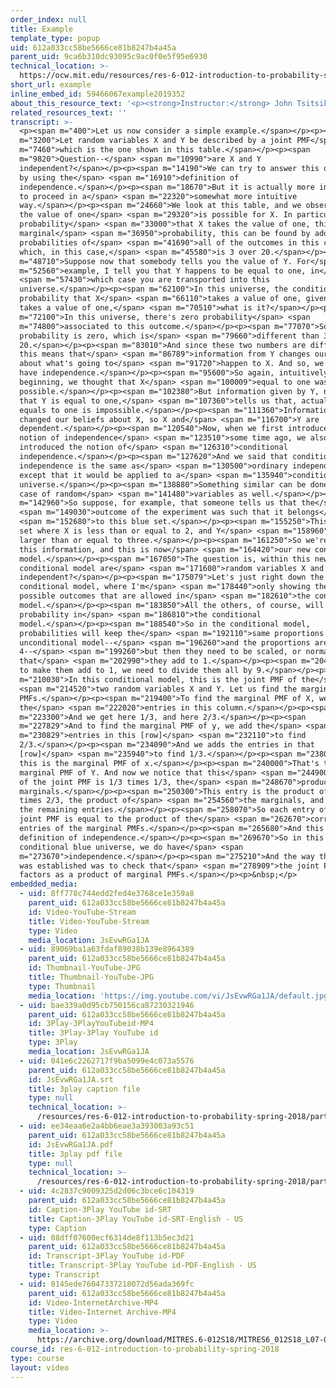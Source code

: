 ```yaml
---
order_index: null
title: Example
template_type: popup
uid: 612a033cc58be5666ce81b8247b4a45a
parent_uid: 9ca6b310dc93095c9ac0f0e5f95e6930
technical_location: >-
  https://ocw.mit.edu/resources/res-6-012-introduction-to-probability-spring-2018/part-i-the-fundamentals/example
short_url: example
inline_embed_id: 59466067example2019352
about_this_resource_text: '<p><strong>Instructor:</strong> John Tsitsiklis</p>'
related_resources_text: ''
transcript: >-
  <p><span m="400">Let us now consider a simple example.</span></p><p><span
  m="3200">Let random variables X and Y be described by a joint PMF</span> <span
  m="7460">which is the one shown in this table.</span></p><p><span
  m="9820">Question--</span> <span m="10990">are X and Y
  independent?</span></p><p><span m="14190">We can try to answer this question
  by using the</span> <span m="16910">definition of
  independence.</span></p><p><span m="18670">But it is actually more instructive
  to proceed in a</span> <span m="22320">somewhat more intuitive
  way.</span></p><p><span m="24660">We look at this table, and we observe that
  the value of one</span> <span m="29320">is possible for X. In particular, the
  probability</span> <span m="33000">that X takes the value of one, this is the
  marginal</span> <span m="36950">probability, this can be found by adding the
  probabilities of</span> <span m="41690">all of the outcomes in this column,
  which, in this case,</span> <span m="45580">is 3 over 20.</span></p><p><span
  m="48710">Suppose now that somebody tells you the value of Y. For</span> <span
  m="52560">example, I tell you that Y happens to be equal to one, in</span>
  <span m="57430">which case you are transported into this
  universe.</span></p><p><span m="62100">In this universe, the conditional
  probability that X</span> <span m="66110">takes a value of one, given that Y
  takes a value of one,</span> <span m="70510">what is it?</span></p><p><span
  m="72100">In this universe, there's zero probability</span> <span
  m="74800">associated to this outcome.</span></p><p><span m="77070">So this
  probability is zero, which is</span> <span m="79660">different than 3 over
  20.</span></p><p><span m="83010">And since these two numbers are different,
  this means that</span> <span m="86789">information from Y changes our beliefs
  about what's going to</span> <span m="91720">happen to X. And so, we do not
  have independence.</span></p><p><span m="95600">So again, intuitively, in the
  beginning, we thought that X</span> <span m="100009">equal to one was
  possible.</span></p><p><span m="102380">But information given by Y, namely
  that Y is equal to one,</span> <span m="107360">tells us that, actually, X
  equals to one is impossible.</span></p><p><span m="111360">Information about Y
  changed our beliefs about X, so X and</span> <span m="116700">Y are
  dependent.</span></p><p><span m="120540">Now, when we first introduced the
  notion of independence</span> <span m="123510">some time ago, we also
  introduced the notion of</span> <span m="126310">conditional
  independence.</span></p><p><span m="127620">And we said that conditional
  independence is the same as</span> <span m="130500">ordinary independence,
  except that it would be applied to a</span> <span m="135940">conditional
  universe.</span></p><p><span m="138880">Something similar can be done for the
  case of random</span> <span m="141480">variables as well.</span></p><p><span
  m="142960">So suppose, for example, that someone tells us that the</span>
  <span m="149030">outcome of the experiment was such that it belongs</span>
  <span m="152680">to this blue set.</span></p><p><span m="155250">This is the
  set where X is less than or equal to 2, and Y</span> <span m="158960">is
  larger than or equal to three.</span></p><p><span m="161250">So we're given
  this information, and this is now</span> <span m="164420">our new conditional
  model.</span></p><p><span m="167050">The question is, within this new
  conditional model are</span> <span m="171600">random variables X and Y
  independent?</span></p><p><span m="175079">Let's just right down the
  conditional model, where I'm</span> <span m="178440">only showing the four
  possible outcomes that are allowed in</span> <span m="182610">the conditional
  model.</span></p><p><span m="183850">All the others, of course, will have zero
  probability in</span> <span m="186810">the conditional
  model.</span></p><p><span m="188540">So in the conditional model,
  probabilities will keep the</span> <span m="192110">same proportions as in the
  unconditional model--</span> <span m="196260">and the proportions are 1, 2, 2,
  4--</span> <span m="199260">but then they need to be scaled, or normalized, so
  that</span> <span m="202990">they add to 1.</span></p><p><span m="204810">And
  to make them add to 1, we need to divide them all by 9.</span></p><p><span
  m="210030">In this conditional model, this is the joint PMF of the</span>
  <span m="214520">two random variables X and Y. Let us find the marginal
  PMFs.</span></p><p><span m="219400">To find the marginal PMF of X, we add
  the</span> <span m="222020">entries in this column.</span></p><p><span
  m="223300">And we get here 1/3, and here 2/3.</span></p><p><span
  m="227829">And to find the marginal PMF of y, we add the</span> <span
  m="230829">entries in this [row]</span> <span m="232110">to find
  2/3.</span></p><p><span m="234090">And we adds the entries in that
  [row]</span> <span m="235940">to find 1/3.</span></p><p><span m="238020">So
  this is the marginal PMF of x.</span></p><p><span m="240000">That's the
  marginal PMF of Y. And now we notice that this</span> <span m="244900">entry
  of the joint PMF is 1/3 times 1/3, the</span> <span m="248670">product of the
  marginals.</span></p><p><span m="250300">This entry is the product of 1/3
  times 2/3, the product of</span> <span m="254560">the marginals, and so on for
  the remaining entries.</span></p><p><span m="258070">So each entry of the
  joint PMF is equal to the product of the</span> <span m="262670">corresponding
  entries of the marginal PMFs.</span></p><p><span m="265680">And this is the
  definition of independence.</span></p><p><span m="269670">So in this
  conditional blue universe, we do have</span> <span
  m="273670">independence.</span></p><p><span m="275210">And the way that this
  was established was to check that</span> <span m="278909">the joint PMF
  factors as a product of marginal PMFs.</span></p><p>&nbsp;</p>
embedded_media:
  - uid: 8ff778c744edd2fed4e3768ce1e359a8
    parent_uid: 612a033cc58be5666ce81b8247b4a45a
    id: Video-YouTube-Stream
    title: Video-YouTube-Stream
    type: Video
    media_location: JsEvwRGa1JA
  - uid: 89069ba1a63fdaf89038b139e8964389
    parent_uid: 612a033cc58be5666ce81b8247b4a45a
    id: Thumbnail-YouTube-JPG
    title: Thumbnail-YouTube-JPG
    type: Thumbnail
    media_location: 'https://img.youtube.com/vi/JsEvwRGa1JA/default.jpg'
  - uid: bae339a0d95cb750156ca87230321946
    parent_uid: 612a033cc58be5666ce81b8247b4a45a
    id: 3Play-3PlayYouTubeid-MP4
    title: 3Play-3Play YouTube id
    type: 3Play
    media_location: JsEvwRGa1JA
  - uid: 041e6c2262717f9ba5099e4c073a5576
    parent_uid: 612a033cc58be5666ce81b8247b4a45a
    id: JsEvwRGa1JA.srt
    title: 3play caption file
    type: null
    technical_location: >-
      /resources/res-6-012-introduction-to-probability-spring-2018/part-i-the-fundamentals/example/JsEvwRGa1JA.srt
  - uid: ee34eaa6e2a4bb6eae3a393003a93c51
    parent_uid: 612a033cc58be5666ce81b8247b4a45a
    id: JsEvwRGa1JA.pdf
    title: 3play pdf file
    type: null
    technical_location: >-
      /resources/res-6-012-introduction-to-probability-spring-2018/part-i-the-fundamentals/example/JsEvwRGa1JA.pdf
  - uid: 4c2837c9009325d2d06c3bce6c104319
    parent_uid: 612a033cc58be5666ce81b8247b4a45a
    id: Caption-3Play YouTube id-SRT
    title: Caption-3Play YouTube id-SRT-English - US
    type: Caption
  - uid: 08dff07600ecf6314de8f113b5ec3d21
    parent_uid: 612a033cc58be5666ce81b8247b4a45a
    id: Transcript-3Play YouTube id-PDF
    title: Transcript-3Play YouTube id-PDF-English - US
    type: Transcript
  - uid: 8145ede76047337218072d56ada369fc
    parent_uid: 612a033cc58be5666ce81b8247b4a45a
    id: Video-InternetArchive-MP4
    title: Video-Internet Archive-MP4
    type: Video
    media_location: >-
      https://archive.org/download/MITRES.6-012S18/MITRES6_012S18_L07-05_300k.mp4
course_id: res-6-012-introduction-to-probability-spring-2018
type: course
layout: video
---
```

